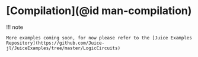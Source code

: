 # [Compilation](@id man-compilation)

!!! note

    More examples coming soon, for now please refer to the [Juice Examples Repository](https://github.com/Juice-jl/JuiceExamples/tree/master/LogicCircuits)
    